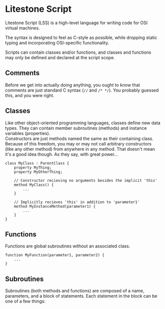 ﻿Litestone Script
================

Litestone Script (LSS) is a high-level language for writing code for OSI virtual machines.

The syntax is designed to feel as C-style as possible, while dropping static typing and incorporating OSI-specific functionality.

Scripts can contain classes and/or functions, and classes and functions may only be defined and declared at the script scope.

Comments
--------
Before we get into actually doing anything, you ought to know that comments are just standard C syntax (`//` and `/* */`).
You probably guessed this, and you were right.

Classes
-------
Like other object-oriented programming languages, classes define new data types.
They can contain member subroutines (methods) and instance variables (properties).  
Constructors are just methods named the same as their containing class.
Because of this freedom, you may or may not call arbitrary constructors (like any other method) from anywhere in any method.
That doesn't mean it's a good idea though. As they say, with great power...
```
class MyClass : ParentClass {
    property MyThing;
    property MyOtherThing;

    // Constructor recieving no arguments besides the implicit 'this'
    method MyClass() {
        ...
    }

    // Implicitly recieves 'this' in addition to 'parameter1'
    method MyInstanceMethod(parameter1) {
        ...
    }
}
```

Functions
---------
Functions are global subroutines without an associated class.
```
function MyFunction(parameter1, parameter2) {
    ...
}
```

Subroutines
-----------
Subroutines (both methods and functions) are composed of a name, parameters, and a block of statements.
Each statement in the block can be one of a few things: